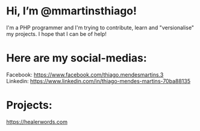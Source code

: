 # Hi, I’m @mmartinsthiago!

I'm a PHP programmer and I'm trying to contribute, learn and "versionalise" my projects.
I hope that I can be of help!

# Here are my social-medias:

Facebook: https://www.facebook.com/thiago.mendesmartins.3<br/>
Linkedin: https://www.linkedin.com/in/thiago-mendes-martins-70ba88135 


# Projects:

https://healerwords.com
